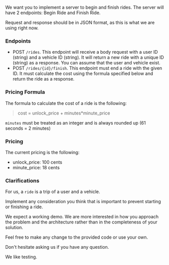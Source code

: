 We want you to implement a server to begin and finish rides. The server will have 2 endpoints: Begin Ride and Finish Ride.

Request and response should be in JSON format, as this is what we are using right now.

### Endpoints

- POST `/rides`. This endpoint will receive a body request with a user ID (string) and a vehicle ID (string).
It will return a new ride with a unique ID (string) as a response. You can assume that the user and vehicle exist.
- POST `/rides/{id}/finish`. This endpoint must end a ride with the given ID. It must calculate the cost using the
  formula specified below and return the ride as a response.

### Pricing Formula

The formula to calculate the cost of a ride is the following:
> cost = unlock_price + minutes*minute_price
 
`minutes` must be treated as an integer and is always rounded up (61 seconds = 2 minutes)
 
### Pricing
 
The current pricing is the following:
 
- unlock_price: 100 cents
- minute_price: 18 cents
 
### Clarifications  

For us, a `ride` is a trip of a user and a vehicle.

Implement any consideration you think that is important to prevent starting or finishing a ride. 
  
We expect a working demo. We are more interested in how you approach the problem and the architecture rather than in the completeness of your solution. 
 
Feel free to make any change to the provided code or use your own.

Don't hesitate asking us if you have any question.
 
We like testing.

